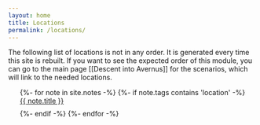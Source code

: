 ```yaml
---
layout: home
title: Locations
permalink: /locations/
---
```


The following list of locations is not in any order. It is generated every time this site
is rebuilt. If you want to see the expected order of this module, you can go to the main page [[Descent into Avernus]] for the scenarios, which will link to the needed locations.

<ul>
{%- for note in site.notes -%}
    {%- if note.tags contains 'location' -%}
        <li style="padding-bottom: 0.6em; list-style: none;"><a href="{{ site.baseurl }}/{{note.url}}">{{ note.title }}</a></li>
    {%- endif -%}
{%- endfor -%}
</ul>
